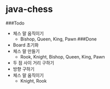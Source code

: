 # java-chess
###Todo
* 체스 말 움직이기
    * Bishop, Queen, King, Pawn
###Done
* Board 초기화
* 체스 말 만들기
    * Rook, Knight, Bishop, Queen, King, Pawn
* 두 점 사이 거리 구하기
* 방향 구하기
* 체스 말 움직이기
    * Knight, Rook